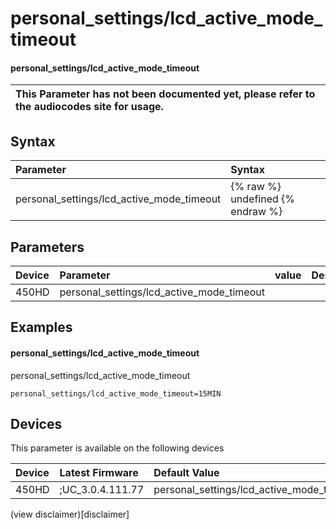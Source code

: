 ﻿---
description: personal_settings/lcd_active_mode_timeout
search:
    keywords: ['personal_settings','lcd_active_mode_timeout']
---

# personal_settings/lcd_active_mode_timeout

#### personal_settings/lcd_active_mode_timeout


| This Parameter has not been documented yet, please refer to the audiocodes site for usage.  |
| :--- |

## Syntax
| Parameter | Syntax |
| :--- | :--- |
|personal_settings/lcd_active_mode_timeout | {% raw %} undefined {% endraw %} |

## Parameters
|Device|Parameter|value|Description|
|:---|:---|:---|:---|
| 450HD | personal_settings/lcd_active_mode_timeout |  |  |

## Examples
#### personal_settings/lcd_active_mode_timeout

personal_settings/lcd_active_mode_timeout

```
personal_settings/lcd_active_mode_timeout=15MIN
```

## Devices
This parameter is available on the following devices

| Device | Latest Firmware | Default Value |
|:---|:---|:---|
| 450HD | ;UC_3.0.4.111.77 | personal_settings/lcd_active_mode_timeout=15MIN 

(view disclaimer)[disclaimer]
